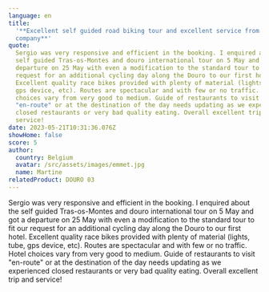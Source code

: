 ```yaml
---
language: en
title:
  '**Excellent self guided road biking tour and excellent service from the
  company**'
quote:
  Sergio was very responsive and efficient in the booking. I enquired about the
  self guided Tras-os-Montes and douro international tour on 5 May and got a
  departure on 25 May with even a modification to the standard tour to fit our
  request for an additional cycling day along the Douro to our first hotel.
  Excellent quality race bikes provided with plenty of material (lights, tube,
  gps device, etc). Routes are spectacular and with few or no traffic. Hotel
  choices vary from very good to medium. Guide of restaurants to visit
  "en-route" or at the destination of the day needs updating as we experienced
  closed restaurants or very bad quality eating. Overall excellent trip and
  service!
date: 2023-05-21T10:31:36.076Z
showHome: false
score: 5
author:
  country: Belgium
  avatar: /src/assets/images/emmet.jpg
  name: Martine
relatedProduct: DOURO 03
---
```


Sergio was very responsive and efficient in the booking. I enquired about the
self guided Tras-os-Montes and douro international tour on 5 May and got a
departure on 25 May with even a modification to the standard tour to fit our
request for an additional cycling day along the Douro to our first hotel.
Excellent quality race bikes provided with plenty of material (lights, tube, gps
device, etc). Routes are spectacular and with few or no traffic. Hotel choices
vary from very good to medium. Guide of restaurants to visit "en-route" or at
the destination of the day needs updating as we experienced closed restaurants
or very bad quality eating. Overall excellent trip and service!
